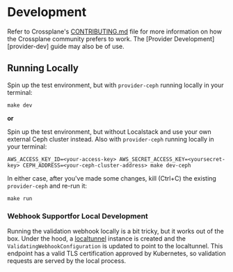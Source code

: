 # Development

Refer to Crossplane's [CONTRIBUTING.md] file for more information on how the
Crossplane community prefers to work. The [Provider Development][provider-dev]
guide may also be of use.

[CONTRIBUTING.md]: https://github.com/crossplane/crossplane/blob/master/CONTRIBUTING.md

## Running Locally
Spin up the test environment, but with `provider-ceph` running locally in your terminal:

```
make dev
```

**or**


Spin up the test environment, but without Localstack and use your own external Ceph cluster instead. Also with `provider-ceph` running locally in your terminal:

```
AWS_ACCESS_KEY_ID=<your-access-key> AWS_SECRET_ACCESS_KEY=<yoursecret-key> CEPH_ADDRESS=<your-ceph-cluster-address> make dev-ceph
```

In either case, after you've made some changes, kill (Ctrl+C) the existing `provider-ceph` and re-run it:

```
make run
```

### Webhook Supportfor Local Development
Running the validation webhook locally is a bit tricky, but it works out of the box.
Under the hood, a [localtunnel](https://github.com/localtunnel/localtunnel) instance is created and the `ValidatingWebhookConfiguration` is updated to point to the localtunnel. This endpoint has a valid TLS certification approved by Kubernetes, so validation requests are served by the local process.
